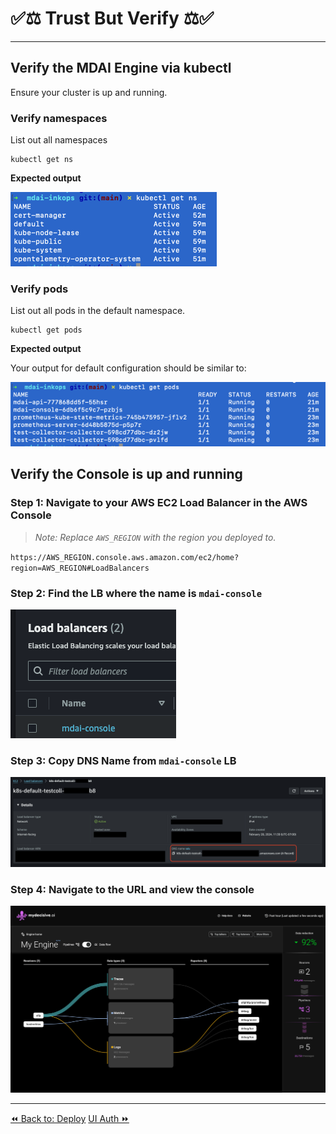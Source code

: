 # ✅⚖️ Trust But Verify ⚖️✅

----

## Verify the MDAI Engine via kubectl
Ensure your cluster is up and running.

### Verify namespaces

List out all namespaces

```shell
kubectl get ns
```

**Expected output**

[![Verify namespaces](../../media/verify-get-ns.png)](../../media/verify-get-ns.png)

### Verify pods

List out all pods in the default namespace.

```shell
kubectl get pods
```

**Expected output**

Your output for default configuration should be similar to:

[![Verify pods](../../media/verify-get-pods.png)](../../media/verify-get-pods.png)

## Verify the Console is up and running

### Step 1: Navigate to your AWS EC2 Load Balancer in the AWS Console

>*Note: Replace `AWS_REGION` with the region you deployed to.*

`https://AWS_REGION.console.aws.amazon.com/ec2/home?region=AWS_REGION#LoadBalancers`

### Step 2: Find the LB where the name is `mdai-console`

[![LB List](../../media/lb-list.png)](../../media/lb-list.png)

### Step 3: Copy DNS Name from `mdai-console` LB

[![LB DNS Name](../../media/load-balancers.png)](../../media/load-balancers.png)

### Step 4: Navigate to the URL and view the console

[![Console Data Flow](../../media/console-data-flow.png)](../../media/console-data-flow.png)


----
<span class="left"><a href="./deploy.md">⏪ Back to: Deploy</a></span>
<span class="right"><a href="./ui-auth.md"> UI Auth ⏩</a></span>
